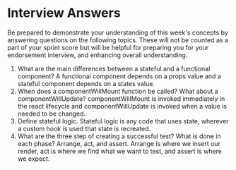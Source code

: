 # Interview Answers
Be prepared to demonstrate your understanding of this week's concepts by answering questions on the following topics. These will not be counted as a part of your sprint score but will be helpful for preparing you for your endorsement interview, and enhancing overall understanding.

1. What are the main differences between a stateful and a functional component?
    A functional component depends on a props value and a stateful component depends on a states value.
2. When does a componentWillMount function be called? What about a componentWillUpdate?
    componentWillMount is invoked immediately in the react lifecycle and componentWillUpdate is invoked when a value is needed to be changed.
3. Define stateful logic.
    Stateful logic is any code that uses state, wherever a custom hook is used that state is recreated.
4. What are the three step of creating a successful test? What is done in each phase?
    Arrange, act, and assert. Arrange is where we insert our render, act is where we find what we want to test, and assert is where we expect.

